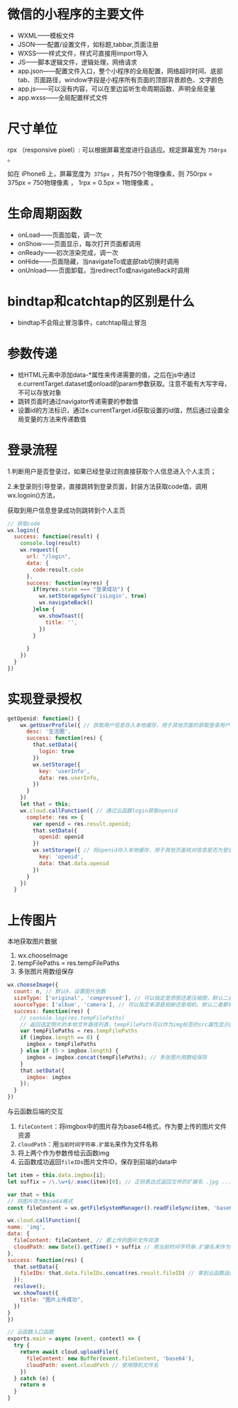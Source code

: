 # 微信的小程序的主要文件

- WXML——模板文件
- JSON——配置/设置文件，如标题,tabbar,页面注册
- WXSS——样式文件，样式可直接用import导入
- JS——脚本逻辑文件，逻辑处理，网络请求
- app.json——配置文件入口，整个小程序的全局配置，网络超时时间、底部tab、页面路径，window字段是小程序所有页面的顶部背景颜色、文字颜色
- app.js——可以没有内容，可以在里边监听生命周期函数、声明全局变量
- app.wxss——全局配置样式文件

# 尺⼨单位

rpx （responsive pixel）: 可以根据屏幕宽度进⾏⾃适应。规定屏幕宽为 `750rpx `。

如在 iPhone6 上，屏幕宽度为` 375px` ，共有750个物理像素，则 750rpx = 375px = 750物理像素 ， 1rpx = 0.5px = 1物理像素 。

# 生命周期函数

- onLoad——页面加载，调一次
- onShow——页面显示，每次打开页面都调用
- onReady——初次渲染完成，调一次
- onHide——页面隐藏，当navigateTo或底部tab切换时调用
- onUnload——页面卸载，当redirectTo或navigateBack时调用

# bindtap和catchtap的区别是什么

- bindtap不会阻止冒泡事件，catchtap阻止冒泡

# 参数传递

- 给HTML元素中添加data-*属性来传递需要的值，之后在js中通过e.currentTarget.dataset或onload的param参数获取。注意不能有大写字母，不可以存放对象
- 跳转页面时通过navigator传递需要的参数值
- 设置id的方法标识，通过e.currentTarget.id获取设置的id值，然后通过设置全局变量的方法来传递数值

# 登录流程

1.判断用户是否登录过，如果已经登录过则直接获取个人信息进入个人主页；

2.未登录则引导登录，直接跳转到登录页面，封装方法获取code值，调用wx.logoin()方法，

获取到用户信息登录成功则跳转到个人主页

```js
// 获取code
wx.login({
  success: function(result) {
    console.log(result)
    wx.request({
      url: "/login",
      data: {
        code:result.code
      },
      success: function(myres) {
        if(myres.state === "登录成功") {
          wx.setStorageSync('isLogin', true)
          wx.navigateBack()
        }else {
          wx.showToast({
            title: '',
          })
        }
     
      }
    })
  }
})
```

# 实现登录授权

```js
getOpenid: function() {
    wx.getUserProfile({ // 获取用户信息存入本地缓存，用于其他页面的获取登录用户的信息
      desc: '生活圈',
      success: function(res) {
        that.setData({
          login: true
        })
        wx.setStorage({
          key: 'userInfo',
          data: res.userInfo,
        })
      }
    })
    let that = this;
    wx.cloud.callFunction({ // 通过云函数login获取openid
      complete: res => {
        var openid = res.result.openid;
        that.setData({
          openid: openid
        })
        wx.setStorage({ // 将openid存入本地缓存，用于其他页面核对信息是否为登录用户所发
          key: 'openid',
          data: that.data.openid
        })
      }
    })
  }
```

# 上传图片

本地获取图片数据

1. wx.chooseImage
2. tempFilePaths = res.tempFilePaths
3. 多张图片用数组保存

```js
wx.chooseImage({
  count: n, // 默认9，设置图片张数
  sizeType: ['original', 'compressed'], // 可以指定是原图还是压缩图，默认二者都有
  sourceType: ['album', 'camera'], // 可以指定来源是相册还是相机，默认二者都有
  success: function(res) {
    // console.log(res.tempFilePaths)
    // 返回选定照片的本地文件路径列表，tempFilePath可以作为img标签的src属性显示图片
    var tempFilePaths = res.tempFilePaths
    if (imgbox.length == 0) {
      imgbox = tempFilePaths
    } else if (5 > imgbox.length) {
      imgbox = imgbox.concat(tempFilePaths); // 多张图片用数组保存
    }
    that.setData({
      imgbox: imgbox
    });
  }
})
```

与云函数后端的交互

1. `fileContent`：将imgbox中的图片存为base64格式，作为要上传的图片文件资源
2. `cloudPath`：用`当前时间字符串.扩展名`来作为文件名称
3. 将上两个作为参数传给云函数img
4. 云函数成功返回`fileIDs`图片文件ID，保存到前端的data中

```js
let item = this.data.imgbox[i];
let suffix = /\.\w+$/.exec(item)[0]; // 正则表达式返回文件的扩展名 .jpg ...

var that = this
// 将图片存为base64格式
const fileContent = wx.getFileSystemManager().readFileSync(item, 'base64');

wx.cloud.callFunction({
name: 'img',
data: {
  fileContent: fileContent, // 要上传的图片文件资源
  cloudPath: new Date().getTime() + suffix // 用当前时间字符串.扩展名来作为文件名称
},
success: function(res) {
  that.setData({
    fileIDs: that.data.fileIDs.concat(res.result.fileID) // 拿到云函数返回的图片文件ID，保存在前端的data中
  });
  reslove();
  wx.showToast({
    title: "图片上传成功",
  })
}
})

// 云函数入口函数
exports.main = async (event, context) => {
  try {
    return await cloud.uploadFile({
      fileContent: new Buffer(event.fileContent, 'base64'),
      cloudPath: event.cloudPath // 使用随机文件名
    })
  } catch (e) {
    return e
  }
}
```

